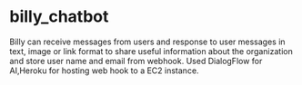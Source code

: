 # billy_chatbot

Billy can receive messages from users and response to user messages in text, image or link format to share useful information about the organization and store user name and email from webhook.
Used DialogFlow for AI,Heroku for hosting web hook to a EC2 instance.


